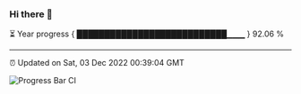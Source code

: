 ### Hi there 👋

⏳ Year progress { ███████████████████████████▁▁▁ } 92.06 %

---

⏰ Updated on Sat, 03 Dec 2022 00:39:04 GMT

![Progress Bar CI](https://github.com/Shyam-Makwana/GitHub-Actions-Demo/workflows/Progress%20Bar%20CI/badge.svg)
